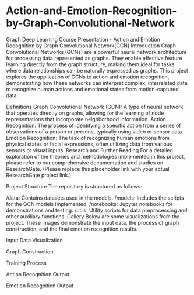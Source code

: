 # Action-and-Emotion-Recognition-by-Graph-Convolutional-Network
Graph Deep Learning Course Presentation - Action and Emotion Recognition by Graph Convolutional Network(GCN)
Introduction
Graph Convolutional Networks (GCNs) are a powerful neural network architecture for processing data represented as graphs. They enable effective feature learning directly from the graph structure, making them ideal for tasks where data relationships can be naturally expressed as graphs. This project explores the application of GCNs to action and emotion recognition, demonstrating how these networks can interpret complex, interrelated data to recognize human actions and emotional states from motion-captured data.

Definitions
Graph Convolutional Network (GCN): A type of neural network that operates directly on graphs, allowing for the learning of node representations that incorporate neighborhood information.
Action Recognition: The process of identifying a specific action from a series of observations of a person or persons, typically using video or sensor data.
Emotion Recognition: The task of recognizing human emotions from physical states or facial expressions, often utilizing data from various sensors or visual inputs.
Research and Further Reading
For a detailed exploration of the theories and methodologies implemented in this project, please refer to our comprehensive documentation and studies on ResearchGate. (Please replace this placeholder link with your actual ResearchGate project link.)

Project Structure
The repository is structured as follows:

/data: Contains datasets used in the models.
/models: Includes the scripts for the GCN models implemented.
/notebooks: Jupyter notebooks for demonstrations and testing.
/utils: Utility scripts for data preprocessing and other auxiliary functions.
Gallery
Below are some visualizations from the project. These images demonstrate the input data, the process of graph construction, and the final emotion recognition results.

Input Data Visualization
<!-- Replace with your actual image path -->

Graph Construction
<!-- Replace with your actual image path -->

Training Process
<!-- Replace with your actual image path -->

Action Recognition Output
<!-- Replace with your actual image path -->

Emotion Recognition Output
<!-- Replace with your actual image path -->
